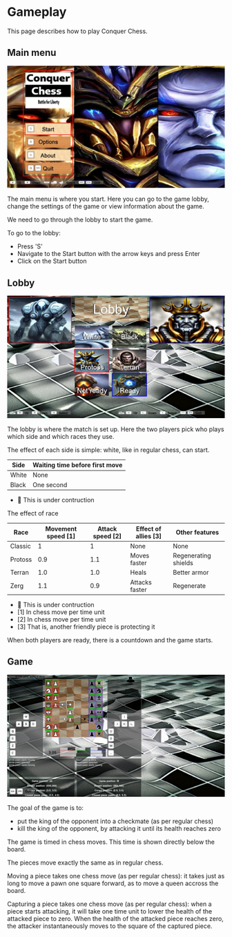 # Gameplay

This page describes how to play Conquer Chess.

## Main menu

![Main menu screen v0.8](screenshots/20250619_1.jpg)

The main menu is where you start. Here you can go to the game lobby,
change the settings of the game or view information about the game.

We need to go through the lobby to start the game.

To go to the lobby:

- Press 'S'
- Navigate to the Start button with the arrow keys and press Enter
- Click on the Start button

## Lobby

![Lobby screen v0.8](screenshots/20250619_2.jpg)

The lobby is where the match is set up.
Here the two players pick who plays which side
and which races they use.

The effect of each side is simple: white, like in regular chess, can start.

Side |Waiting time before first move
-----|-------------------------------
White|None
Black|One second

- :construction: This is under contruction

The effect of race

Race   |Movement speed [1] |Attack speed [2]  |Effect of allies [3] |Other features
-------|-------------------|------------------|---------------------|---------------
Classic|1                  |1                 |None                 |None
Protoss|0.9                |1.1               |Moves faster         |Regenerating shields
Terran |1.0                |1.0               |Heals                |Better armor
Zerg   |1.1                |0.9               |Attacks faster       |Regenerate

- :construction: This is under contruction
- [1] In chess move per time unit
- [2] In chess move per time unit
- [3] That is, another friendly piece is protecting it

When both players are ready, there is a countdown and the game starts.

## Game

![Game screen v0.8](screenshots/20250621_4.jpg)

The goal of the game is to:

- put the king of the opponent into a checkmate (as per regular chess)
- kill the king of the opponent, by attacking it until its health reaches zero

The game is timed in chess moves.
This time is shown directly below the board.

The pieces move exactly the same as in regular chess.

Moving a piece takes one chess move (as per regular chess):
it takes just as long to move a pawn one square forward,
as to move a queen accross the board.

Capturing a piece takes one chess move (as per regular chess):
when a piece starts attacking, it will take one time unit
to lower the health of the attacked piece to zero.
When the health of the attacked piece reaches zero,
the attacker instantaneously moves to the square of the
captured piece.


